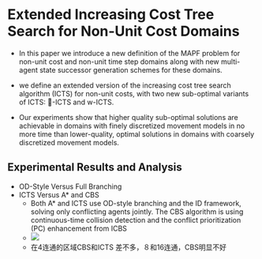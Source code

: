 # Extended Increasing Cost Tree Search for Non-Unit Cost Domains

- In this paper we introduce a new definition of the MAPF problem for non-unit cost and non-unit time step domains along with new multi-agent state successor generation schemes for these domains.

- we define an extended version of the increasing cost tree search algorithm (ICTS) for non-unit costs, with two new sub-optimal variants of ICTS: -ICTS and w-ICTS.
- Our experiments show that higher quality sub-optimal solutions are achievable in domains with finely discretized movement models in no more time than lower-quality, optimal solutions in domains with coarsely discretized movement models.



## Experimental Results and Analysis

- OD-Style Versus Full Branching
- ICTS Versus A* and CBS
  - Both A* and ICTS use OD-style branching and the ID framework, solving only conflicting agents jointly. The CBS algorithm is using continuous-time collision detection and the conflict prioritization (PC) enhancement from ICBS
  - ![](/home/liukang/文档/20210701/CBS/选区_017.png)
  - 在4连通的区域CBS和ICTS 差不多，８和16连通，CBS明显不好